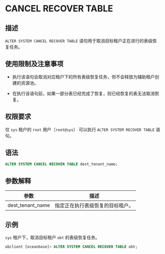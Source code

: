 # CANCEL RECOVER TABLE

## 描述

`ALTER SYSTEM CANCEL RECOVER TABLE` 语句用于取消目标租户正在进行的表级恢复任务。

## 使用限制及注意事项

* 执行该语句会取消对应租户下的所有表级恢复任务，但不会释放为辅助租户创建的资源池。

* 在执行该语句前，如果一部分表已经完成了恢复，则已经恢复的表无法取消恢复。

## 权限要求

仅 `sys` 租户的 `root` 用户（`root@sys`） 可以执行 `ALTER SYSTEM RECOVER TABLE` 语句。

## 语法

```sql
ALTER SYSTEM CANCEL RECOVER TABLE dest_tenant_name;
```

## 参数解释

|        **参数**      |       **描述**               |
|----------------------|------------------------------|
| dest_tenant_name     | 指定正在执行表级恢复的目标租户。|

## 示例

`sys` 租户下，取消目标租户 `obt` 的表级恢复任务。

```sql
obclient [oceanbase]> ALTER SYSTEM CANCEL RECOVER TABLE obt;
```